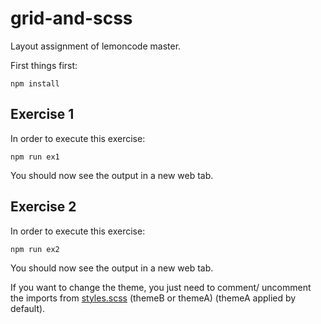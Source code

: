 # grid-and-scss
Layout assignment of lemoncode master.

First things first:

```
npm install
```

## Exercise 1
In order to execute this exercise:
```
npm run ex1
```
You should now see the output in a new web tab.

## Exercise 2
In order to execute this exercise:
```
npm run ex2
```
You should now see the output in a new web tab.

If you want to change the theme, you just need to comment/ uncomment the imports from [styles.scss](./src/ex2/scss/styles.scss) (themeB or themeA) (themeA applied by default).
